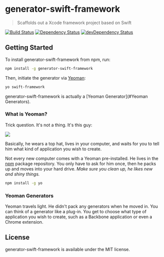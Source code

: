# generator-swift-framework

> Scaffolds out a Xcode framework project based on Swift

[![Build Status](http://img.shields.io/travis/cybertk/generator-swift-framework.svg?style=flat)](https://travis-ci.org/cybertk/generator-swift-framework)
[![Dependency Status](https://david-dm.org/cybertk/generator-swift-framework.svg)](https://david-dm.org/cybertk/generator-swift-framework)
[![devDependency Status](https://david-dm.org/cybertk/generator-swift-framework/dev-status.svg)](https://david-dm.org/cybertk/generator-swift-framework#info=devDependencies)

## Getting Started

To install generator-swift-framework from npm, run:

```bash
npm install -g generator-swift-framework
```

Then, initiate the generator via [Yeoman][]:

```bash
yo swift-framework
```

generator-swift-framework is actually a [Yeoman Generator](#Yeoman Generators).

[Yeoman]: http://yeoman.io

### What is Yeoman?

Trick question. It's not a thing. It's this guy:

![](http://i.imgur.com/JHaAlBJ.png)

Basically, he wears a top hat, lives in your computer, and waits for you to tell him what kind of application you wish to create.

Not every new computer comes with a Yeoman pre-installed. He lives in the [npm](https://npmjs.org) package repository. You only have to ask for him once, then he packs up and moves into your hard drive. *Make sure you clean up, he likes new and shiny things.*

```bash
npm install -g yo
```

### Yeoman Generators

Yeoman travels light. He didn't pack any generators when he moved in. You can think of a generator like a plug-in. You get to choose what type of application you wish to create, such as a Backbone application or even a Chrome extension.

## License

generator-swift-framework is available under the MIT license.
